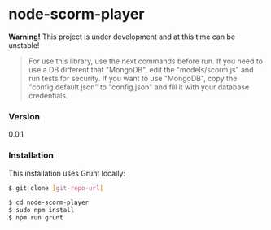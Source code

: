 # node-scorm-player

**Warning!** This project is under development and at this time can be unstable!

> For use this library, use the next commands before run.
> If you need to use a DB different that "MongoDB",
> edit the "models/scorm.js" and run tests for security.
> If you want to use "MongoDB", copy the "config.default.json" to
> "config.json" and fill it with your database credentials.

### Version
0.0.1

### Installation

This installation uses Grunt locally:

```sh
$ git clone [git-repo-url]
```

```sh
$ cd node-scorm-player
$ sudo npm install
$ npm run grunt
```
